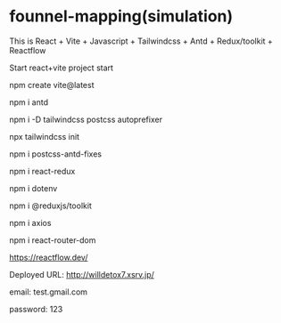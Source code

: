 # founnel-mapping(simulation)

This is React + Vite + Javascript + Tailwindcss + Antd + Redux/toolkit + Reactflow

Start react+vite project start

npm create vite@latest

npm i antd

npm i -D tailwindcss postcss autoprefixer

npx tailwindcss init

npm i postcss-antd-fixes

npm i react-redux

npm i dotenv

npm i @reduxjs/toolkit

npm i axios

npm i react-router-dom

https://reactflow.dev/

Deployed URL: http://willdetox7.xsrv.jp/

email: test.gmail.com

password: 123